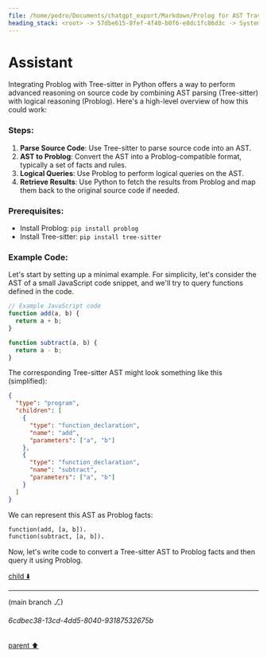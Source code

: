 ```yaml
---
file: /home/pedro/Documents/chatgpt_export/Markdown/Prolog for AST Traversal.md
heading_stack: <root> -> 57dbe615-8fef-4f40-b0f6-e8dc1fc86d3c -> System -> b3f5a560-ab8c-450c-99ec-f1fea291ac5f -> System -> aaa28982-46a0-4995-8589-c5c546c19e88 -> User -> 855c690b-99e1-44d1-bc14-35c7beae48f9 -> Assistant -> aaa2a512-f98b-403b-904f-1393ab9865d5 -> User -> bf8c3284-a6f9-4ed7-924b-398b330c5cb7 -> Assistant -> Approach 1: Prolog and Tree-sitter Integration via Python -> Approach 2: Pure Python (using libraries like `ast` or `RedBaron`) -> Approach 3: Using Specialized Tools (e.g., Roslyn for C#) -> Considerations -> Summary -> aaa2432a-c75e-43ad-bf83-e51fa43f6143 -> User -> be9a8c0c-0d5d-436e-b112-e245cc79de57 -> Assistant
---
```

# Assistant

Integrating Problog with Tree-sitter in Python offers a way to perform advanced reasoning on source code by combining AST parsing (Tree-sitter) with logical reasoning (Problog). Here's a high-level overview of how this could work:

### Steps:
1. **Parse Source Code**: Use Tree-sitter to parse source code into an AST.
2. **AST to Problog**: Convert the AST into a Problog-compatible format, typically a set of facts and rules.
3. **Logical Queries**: Use Problog to perform logical queries on the AST.
4. **Retrieve Results**: Use Python to fetch the results from Problog and map them back to the original source code if needed.

### Prerequisites:
- Install Problog: `pip install problog`
- Install Tree-sitter: `pip install tree-sitter`

### Example Code:

Let's start by setting up a minimal example. For simplicity, let's consider the AST of a small JavaScript code snippet, and we'll try to query functions defined in the code.

```javascript
// Example JavaScript code
function add(a, b) {
  return a + b;
}

function subtract(a, b) {
  return a - b;
}
```

The corresponding Tree-sitter AST might look something like this (simplified):

```json
{
  "type": "program",
  "children": [
    {
      "type": "function_declaration",
      "name": "add",
      "parameters": ["a", "b"]
    },
    {
      "type": "function_declaration",
      "name": "subtract",
      "parameters": ["a", "b"]
    }
  ]
}
```

We can represent this AST as Problog facts:

```prolog
function(add, [a, b]).
function(subtract, [a, b]).
```

Now, let's write code to convert a Tree-sitter AST to Problog facts and then query it using Problog.

[child ⬇️](#6cdbec38-13cd-4dd5-8040-93187532675b)

---

(main branch ⎇)
###### 6cdbec38-13cd-4dd5-8040-93187532675b
[parent ⬆️](#be9a8c0c-0d5d-436e-b112-e245cc79de57)
